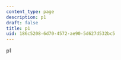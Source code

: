 ```yaml
---
content_type: page
description: p1
draft: false
title: p1
uid: 186c5208-6d70-4572-ae90-5d627d532bc5
---
```

p1